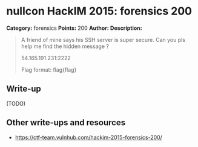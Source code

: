 # nullcon HackIM 2015: forensics 200

**Category:** forensics
**Points:** 200
**Author:**
**Description:**

> A friend of mine says his SSH server is super secure. Can you pls help me find the hidden message ?
> 
> 54.165.191.231:2222
> 
> Flag format: flag{flag}

## Write-up

(TODO)

## Other write-ups and resources

* <https://ctf-team.vulnhub.com/hackim-2015-forensics-200/>
